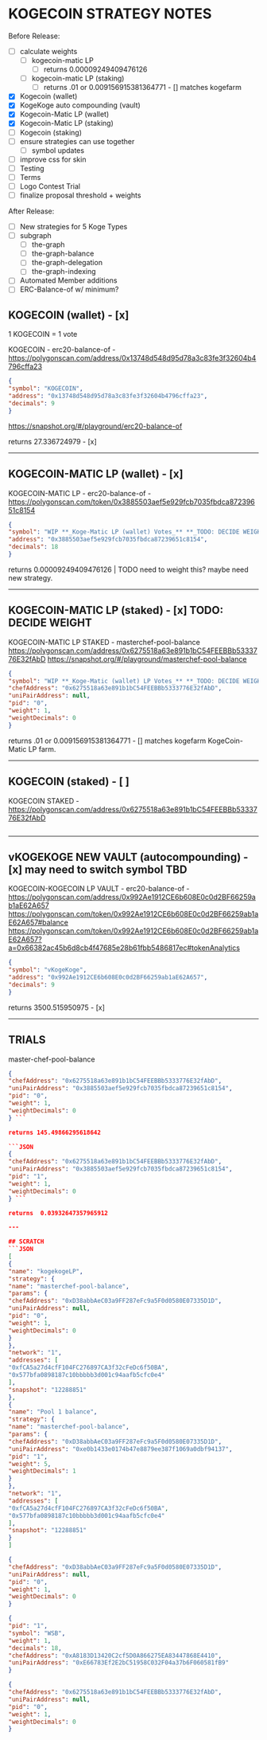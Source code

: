 # KOGECOIN STRATEGY NOTES

Before Release:

- [ ] calculate weights
  - [ ] kogecoin-matic LP
    - [ ] returns 0.00009249409476126
  - [ ] kogecoin-matic LP (staking)
    - [ ] returns .01 or 0.009156915381364771 - [] matches kogefarm
- [x] Kogecoin (wallet)
- [x] KogeKoge auto compounding (vault)
- [x] Kogecoin-Matic LP (wallet)
- [x] Kogecoin-Matic LP (staking)
- [ ] Kogecoin (staking)
- [ ] ensure strategies can use together
  - [ ] symbol updates
- [ ] improve css for skin
- [ ] Testing
- [ ] Terms
- [ ] Logo Contest Trial
- [ ] finalize proposal threshold + weights

After Release:

- [ ] New strategies for 5 Koge Types
- [ ] subgraph
  - [ ] the-graph
  - [ ] the-graph-balance
  - [ ] the-graph-delegation
  - [ ] the-graph-indexing
- [ ] Automated Member additions
- [ ] ERC-Balance-of w/ minimum?

## KOGECOIN (wallet) - [x]

1 KOGECOIN = 1 vote

KOGECOIN - erc20-balance-of - <https://polygonscan.com/address/0x13748d548d95d78a3c83fe3f32604b4796cffa23>

```JSON
{
"symbol": "KOGECOIN",
"address": "0x13748d548d95d78a3c83fe3f32604b4796cffa23",
"decimals": 9
} 
```

<https://snapshot.org/#/playground/erc20-balance-of>

returns 27.336724979 - [x]

---

## KOGECOIN-MATIC LP (wallet) - [x]

KOGECOIN-MATIC LP - erc20-balance-of - <https://polygonscan.com/token/0x3885503aef5e929fcb7035fbdca87239651c8154>

```JSON
{
"symbol": "WIP **_Koge-Matic LP (wallet) Votes_** **_TODO: DECIDE WEIGHT_**",
"address": "0x3885503aef5e929fcb7035fbdca87239651c8154",
"decimals": 18
} 
```

returns 0.00009249409476126 | TODO need to weight this? maybe need new strategy.

---

## KOGECOIN-MATIC LP (staked) - [x] TODO: DECIDE WEIGHT

KOGECOIN-MATIC LP STAKED - masterchef-pool-balance <https://polygonscan.com/address/0x6275518a63e891b1bC54FEEBBb5333776E32fAbD>
[<https://snapshot.org/#/playground/masterchef-pool-balance>](https://snapshot.org/#/playground/masterchef-pool-balance)

```JSON
{
"symbol": "WIP **_Koge-Matic (wallet) LP Votes_** **_TODO: DECIDE WEIGHT_**",
"chefAddress": "0x6275518a63e891b1bC54FEEBBb5333776E32fAbD",
"uniPairAddress": null,
"pid": "0",
"weight": 1,
"weightDecimals": 0
} 
```

returns .01 or 0.009156915381364771 - [] matches kogefarm KogeCoin-Matic LP farm.

---

## KOGECOIN (staked) - [ ]

KOGECOIN STAKED - <https://polygonscan.com/address/0x6275518a63e891b1bC54FEEBBb5333776E32fAbD>

```JSON

```

---

## vKOGEKOGE NEW VAULT (autocompounding) - [x] may need to switch symbol TBD

KOGECOIN-KOGECOIN LP VAULT - erc20-balance-of - <https://polygonscan.com/address/0x992Ae1912CE6b608E0c0d2BF66259ab1aE62A657>
<https://polygonscan.com/token/0x992Ae1912CE6b608E0c0d2BF66259ab1aE62A657#balance>
<https://polygonscan.com/token/0x992Ae1912CE6b608E0c0d2BF66259ab1aE62A657?a=0x66382ac45b6d8cb4f47685e28b61fbb5486817ec#tokenAnalytics>

```JSON
{
"symbol": "vKogeKoge",
"address": "0x992Ae1912CE6b608E0c0d2BF66259ab1aE62A657",
"decimals": 9
} 
```

returns 3500.515950975 - [x]

---

## TRIALS

master-chef-pool-balance

```JSON
{
"chefAddress": "0x6275518a63e891b1bC54FEEBBb5333776E32fAbD",
"uniPairAddress": "0x3885503aef5e929fcb7035fbdca87239651c8154",
"pid": "0",
"weight": 1,
"weightDecimals": 0
} ```

returns 145.49866295618642

```JSON
{
"chefAddress": "0x6275518a63e891b1bC54FEEBBb5333776E32fAbD",
"uniPairAddress": "0x3885503aef5e929fcb7035fbdca87239651c8154",
"pid": "1",
"weight": 1,
"weightDecimals": 0
} ```

returns  0.03932647357965912

---

## SCRATCH
```JSON
[
{
"name": "kogekogeLP",
"strategy": {
"name": "masterchef-pool-balance",
"params": {
"chefAddress": "0xD38abbAeC03a9FF287eFc9a5F0d0580E07335D1D",
"uniPairAddress": null,
"pid": "0",
"weight": 1,
"weightDecimals": 0
}
},
"network": "1",
"addresses": [
"0xfCA5a27d4cfF104FC276897CA3f32cFeDc6f50BA",
"0x577bfa0898187c10bbbbb3d001c94aafb5cfc0e4"
],
"snapshot": "12288851"
},
{
"name": "Pool 1 balance",
"strategy": {
"name": "masterchef-pool-balance",
"params": {
"chefAddress": "0xD38abbAeC03a9FF287eFc9a5F0d0580E07335D1D",
"uniPairAddress": "0xe0b1433e0174b47e8879ee387f1069a0dbf94137",
"pid": "1",
"weight": 5,
"weightDecimals": 1
}
},
"network": "1",
"addresses": [
"0xfCA5a27d4cfF104FC276897CA3f32cFeDc6f50BA",
"0x577bfa0898187c10bbbbb3d001c94aafb5cfc0e4"
],
"snapshot": "12288851"
}
]

{
"chefAddress": "0xD38abbAeC03a9FF287eFc9a5F0d0580E07335D1D",
"uniPairAddress": null,
"pid": "0",
"weight": 1,
"weightDecimals": 0
}

{
"pid": "1",
"symbol": "WSB",
"weight": 1,
"decimals": 18,
"chefAddress": "0xA8183D13420C2cf5D0A866275EA83447868E4410",
"uniPairAddress": "0xE66783Ef2E2bC51958C032F04a37b6F060581fB9"
}

{
"chefAddress": "0x6275518a63e891b1bC54FEEBBb5333776E32fAbD",
"uniPairAddress": null,
"pid": "0",
"weight": 1,
"weightDecimals": 0
}
```
